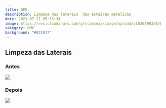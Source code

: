```yaml
---
title: RPE
description: Limpeza das laterais  das esteiras metalicas
date: 2021-07-21 05:13:34
image: https://res.cloudinary.com/gfslimpeza/image/upload/v1626896356/Limpeza%20UMV/limpeza%20difusor/711c80fb-ee75-42fd-87d8-308e3692fe9a_ud7hfk.jpg
category: UMV
background: "#B31917"
---
```

## Limpeza das Laterais

### Antes

![](https://res.cloudinary.com/gfslimpeza/image/upload/v1626896356/Limpeza%20UMV/limpeza%20difusor/699cc804-9f4d-4d04-b250-8a67b4d0a5f8_ipr3xv.jpg)

### Depois

![](https://res.cloudinary.com/gfslimpeza/image/upload/v1626896356/Limpeza%20UMV/limpeza%20difusor/711c80fb-ee75-42fd-87d8-308e3692fe9a_ud7hfk.jpg)